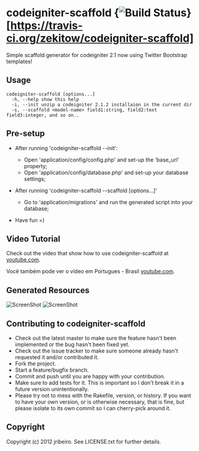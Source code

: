 # codeigniter-scaffold {<img src="https://travis-ci.org/zekitow/codeigniter-scaffold.png" alt="Build Status" />}[https://travis-ci.org/zekitow/codeigniter-scaffold]

Simple scaffold generator for codeigniter 2.1 now using Twitter Bootstrap templates!

## Usage

    codeigniter-scaffold [options...]
      -h, --help show this help
      -i, --init unzip a codeigniter 2.1.2 installaion in the current dir
      -s, --scaffold <model-name> field1:string, field2:text field3:integer, and so on..


## Pre-setup

* After running 'codeigniter-scaffold --init':
  * Open 'application/config/config.php' and set-up the 'base_url' property;
  * Open 'application/config/database.php' and set-up your database settings;


 
* After running 'codeigniter-scaffold --scaffold [options...]'
  * Go to 'application/migrations' and run the generated script into your database;

  
* Have fun =)

## Video Tutorial

Check out the video that show how to use codeigniter-scaffold at [youtube.com](http://www.youtube.com/watch?v=DP-dGheMfrE).

Você também pode ver o vídeo em Portugues - Brasil [youtube.com](http://www.youtube.com/watch?v=nofk3_W71Qg).


## Generated Resources

![ScreenShot](https://raw.github.com/zekitow/codeigniter-scaffold/master/ss/list.png)
![ScreenShot](https://raw.github.com/zekitow/codeigniter-scaffold/master/ss/create.png)


## Contributing to codeigniter-scaffold
 
* Check out the latest master to make sure the feature hasn't been implemented or the bug hasn't been fixed yet.
* Check out the issue tracker to make sure someone already hasn't requested it and/or contributed it.
* Fork the project.
* Start a feature/bugfix branch.
* Commit and push until you are happy with your contribution.
* Make sure to add tests for it. This is important so I don't break it in a future version unintentionally.
* Please try not to mess with the Rakefile, version, or history. If you want to have your own version, or is otherwise necessary, that is fine, but please isolate to its own commit so I can cherry-pick around it.

## Copyright

Copyright (c) 2012 jribeiro. See LICENSE.txt for
further details.
